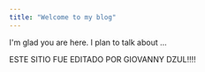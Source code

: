 ```yaml
---
title: "Welcome to my blog"
---
```


I'm glad you are here. I plan to talk about ...

ESTE SITIO FUE EDITADO POR GIOVANNY DZUL!!!!
